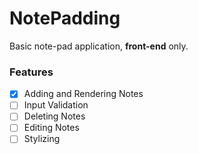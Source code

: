 # NotePadding
Basic note-pad application, **front-end** only. 

### Features
- [X] Adding and Rendering Notes
- [ ] Input Validation
- [ ] Deleting Notes
- [ ] Editing Notes
- [ ] Stylizing
